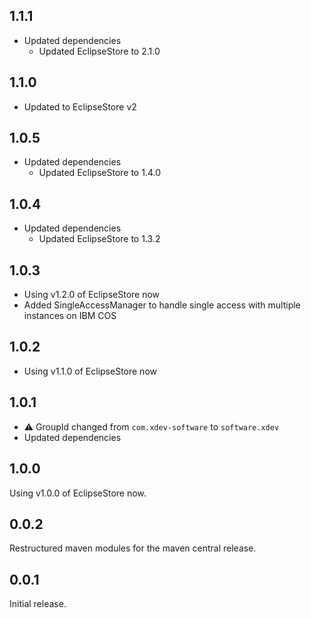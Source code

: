 ## 1.1.1
* Updated dependencies
  * Updated EclipseStore to 2.1.0

## 1.1.0
* Updated to EclipseStore v2

## 1.0.5
* Updated dependencies
  * Updated EclipseStore to 1.4.0

## 1.0.4
* Updated dependencies
  * Updated EclipseStore to 1.3.2

## 1.0.3

* Using v1.2.0 of EclipseStore now
* Added SingleAccessManager to handle single access with multiple instances on IBM COS

## 1.0.2

* Using v1.1.0 of EclipseStore now

## 1.0.1
* ⚠️ GroupId changed from ``com.xdev-software`` to ``software.xdev``
* Updated dependencies

## 1.0.0

Using v1.0.0 of EclipseStore now.

## 0.0.2

Restructured maven modules for the maven central release.

## 0.0.1

Initial release.
